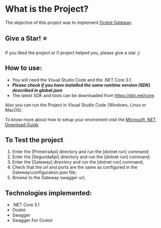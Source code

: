 What is the Project?
=====================
The objective of this project was to implement [Ocelot Gateway](https://github.com/ThreeMammals/Ocelot) 

## Give a Star! :star:
If you liked the project or if project helped you, please give a star ;)

## How to use:
- You will need the Visual Studio Code and the .NET Core 3.1.
- ***Please check if you have installed the same runtime version (SDK) described in global.json***
- The latest SDK and tools can be downloaded from https://dot.net/core.

Also you can run the Project in Visual Studio Code (Windows, Linux or MacOS).

To know more about how to setup your enviroment visit the [Microsoft .NET Download Guide](https://www.microsoft.com/net/download)

## To Test the project

1. Enter the [PrimeiraApi] directory and run the [dotnet run] command;
2. Enter the [SegundaApi] directory and run the [dotnet run] command;
3. Enter the [Gateway] directory and run the [dotnet run] command;
4. Check that the url and ports are the same as configured in the Gateway\configuration.json file;
5. Browse to the Gateway swagger url;

## Technologies implemented:

- .NET Core 3.1
- Ocelot
- Swagger
- Swagger For Ocelot